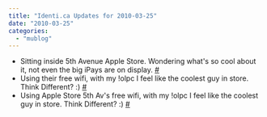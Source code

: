 ```yaml
---
title: "Identi.ca Updates for 2010-03-25"
date: "2010-03-25"
categories: 
  - "mublog"
---
```


- Sitting inside 5th Avenue Apple Store. Wondering what's so cool about it, not even the big iPays are on display. [#](http://identi.ca/notice/26083325)
- Using their free wifi, with my !olpc I feel like the coolest guy in store. Think Different? :) [#](http://identi.ca/notice/26083364)
- Using Apple Store 5th Av's free wifi, with my !olpc I feel like the coolest guy in store. Think Different? :) [#](http://identi.ca/notice/26083387)
